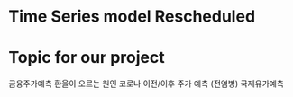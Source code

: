 # Time Series model Rescheduled

# Topic for our project
  금융주가예측
  환율이 오르는 원인
  코로나 이전/이후 주가 예측 (전염병)
  국제유가예측
